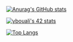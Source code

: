 [![Anurag's GitHub stats](https://github-readme-stats.vercel.app/api?username=ybouali&theme=noctis_minimus)](https://github.com/ybouali/github-readme-stats)

[![ybouali's 42 stats](https://badge42.vercel.app/api/v2/cl1sgsvd0000609mgsmf3qmcr/stats?cursusId=21&coalitionId=80)](https://github.com/JaeSeoKim/badge42)


























[![Top Langs](https://github-readme-stats.vercel.app/api/top-langs/?username=ybouali&theme=noctis_minimus)](https://github.com/ybouali/github-readme-stats)


























